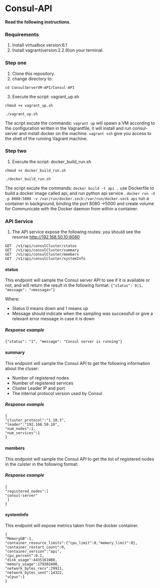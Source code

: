 # Consul-API 
**Read the following instructions.**

### Requirements

1. Install virtualbox version:6.1
2. Install vagrant(version:2.2.9)on your terminal.


### Step one
1. Clone this repository.
2. change directory to: 
~~~
cd ConsulServerVM-API/Consul-API
~~~
3. Execute the script: vagrant_up.sh
~~~
chmod +x vagrant_up.sh
~~~

~~~
./vagrant_up.sh
~~~
The script excute the commands:
`vagrant up`  will spawn a VM according to the configuration written in the Vagrantfile, it will install and run consul-server and install docker on the machine.
`vagrant ssh` give you access to the shell of the running Vagrant machine.
 
 
### Step two
1. Execute the script: docker_build_run.sh
~~~
chmod +x docker_build_run.sh
~~~

~~~
./docker_build_run.sh
~~~
The script excute the commands:
`docker build -t api .` use Dockerfile to build a docker image called api, and run python api service .
`docker run -d -p 8080:5000 -v /var/run/docker.sock:/var/run/docker.sock api` 
run a container in background, binding the port 8080 ->5000 and create volume for Communicate with the Docker daemon from within a container.



### API Service

1. The API service expose the following routes:
you should see the resonse http://192.168.50.10:8080
~~~
GET  /v1/api/consulCluster/status
GET  /v1/api/consulCluster/summary
GET  /v1/api/consulCluster/members
GET  /v1/api/consulCluster/systemInfo
~~~

#### status
This endpoint will sample the Consul server API to see if it is available or not, and will return the result in the following format:
`{"status": 0|1, "message": "<message>"}`

Where:
* Status 0 means down and 1 means up
* Message should indicate when the sampling was successfull or give a relevant error message in case it is down

##### Response example

~~~
{"status": "1", "message": "Consul server is running"}
~~~

#### summary
This endpoint will sample the Consul API to get the following information about the cluser:
 - Number of registered nodes
 - Number of registered services
 - Cluster Leader IP and port
 - The internal protocol version used by Consul

##### Response example
~~~
{
"cluster_protocol":"1.10.3",
"leader":"192.168.50.10",
"num_nodes":1,
"num_services":1
}
~~~


#### members
This endpoint will sample the Consul API to get the list of registered nodes in the culster in the following format:

##### Response example
~~~
{
"registered_nodes":[
"consul-server"
 ]
}
~~~


#### systemInfo
This endpoint will expose metrics taken from the docker container. 

~~~
{
"MemoryGB":1,
"container_resource_limits":{"cpu_limit":0,"memory_limit":0},
"container_restart_count":0,
"container_version":"api",
"cpu_percent":0.1,
"disk_usage":4435161088,
"memory_usage":179302400,
"network_bytes_recv":29911,
"network_bytes_sent":14322,
"vCpus":1
}
~~~

